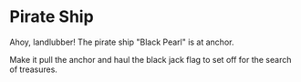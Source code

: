 # Pirate Ship

Ahoy, landlubber! The pirate ship "Black Pearl" is at anchor.

Make it pull the anchor and haul the black jack flag to set off for the search of treasures.
